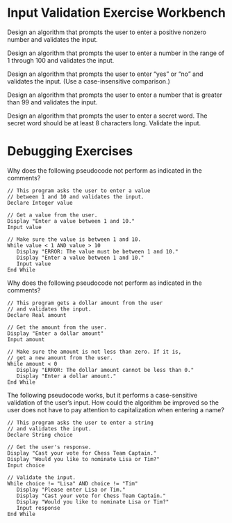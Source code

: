 # Input Validation Exercise Workbench

Design an algorithm that prompts the user to enter a positive nonzero number and validates the input.

Design an algorithm that prompts the user to enter a number in the range of 1 through 100 and validates the input.

Design an algorithm that prompts the user to enter “yes” or “no” and validates the input. (Use a case-insensitive comparison.)

Design an algorithm that prompts the user to enter a number that is greater than 99 and validates the input.

Design an algorithm that prompts the user to enter a secret word. The secret word should be at least 8 characters long. Validate the input.

# Debugging Exercises

Why does the following pseudocode not perform as indicated in the comments?
```
// This program asks the user to enter a value
// between 1 and 10 and validates the input.
Declare Integer value

// Get a value from the user.
Display "Enter a value between 1 and 10."
Input value

// Make sure the value is between 1 and 10.
While value < 1 AND value > 10
   Display "ERROR: The value must be between 1 and 10."
   Display "Enter a value between 1 and 10."
   Input value
End While
```
Why does the following pseudocode not perform as indicated in the comments?
```
// This program gets a dollar amount from the user
// and validates the input.
Declare Real amount

// Get the amount from the user.
Display "Enter a dollar amount"
Input amount

// Make sure the amount is not less than zero. If it is,
// get a new amount from the user.
While amount < 0
   Display "ERROR: The dollar amount cannot be less than 0."
   Display "Enter a dollar amount."
End While
```
The following pseudocode works, but it performs a case-sensitive validation of the user’s input. How could the algorithm be improved so the user does not have to pay attention to capitalization when entering a name?
```
// This program asks the user to enter a string
// and validates the input.
Declare String choice

// Get the user's response.
Display "Cast your vote for Chess Team Captain."
Display "Would you like to nominate Lisa or Tim?"
Input choice

// Validate the input.
While choice != "Lisa" AND choice != "Tim"
   Display "Please enter Lisa or Tim."
   Display "Cast your vote for Chess Team Captain."
   Display "Would you like to nominate Lisa or Tim?"
   Input response
End While
```
